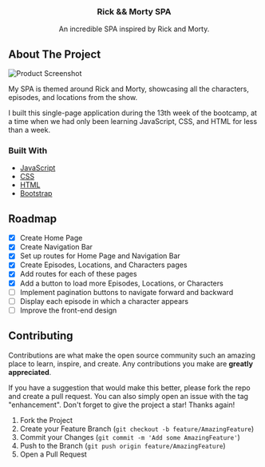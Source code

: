
<br/>
<div align="center">

<h3 align="center">Rick && Morty SPA</h3>
<p align="center">
An incredible SPA inspired by Rick and Morty.


  


</p>
</div>

## About The Project

![Product Screenshot](https://picsum.photos/1920/1080)

My SPA is themed around Rick and Morty, showcasing all the characters, episodes, and locations from the show.

I built this single-page application during the 13th week of the bootcamp, at a time when we had only been learning JavaScript, CSS, and HTML for less than a week.
### Built With

- [JavaScript](https://developer.mozilla.org/pt-BR/docs/Web/JavaScript)
- [CSS](https://developer.mozilla.org/pt-BR/docs/Web/CSS)
- [HTML](https://developer.mozilla.org/pt-BR/docs/Web/HTML)
- [Bootstrap](https://getbootstrap.com)
## Roadmap

- [x] Create Home Page
- [x] Create Navigation Bar
- [x] Set up routes for Home Page and Navigation Bar
- [x] Create Episodes, Locations, and Characters pages
- [x] Add routes for each of these pages
- [x] Add a button to load more Episodes, Locations, or Characters
- [ ] Implement pagination buttons to navigate forward and backward
- [ ] Display each episode in which a character appears
- [ ] Improve the front-end design
## Contributing

Contributions are what make the open source community such an amazing place to learn, inspire, and create. Any contributions you make are **greatly appreciated**.

If you have a suggestion that would make this better, please fork the repo and create a pull request. You can also simply open an issue with the tag "enhancement".
Don't forget to give the project a star! Thanks again!

1. Fork the Project
2. Create your Feature Branch (`git checkout -b feature/AmazingFeature`)
3. Commit your Changes (`git commit -m 'Add some AmazingFeature'`)
4. Push to the Branch (`git push origin feature/AmazingFeature`)
5. Open a Pull Request
